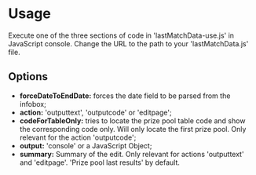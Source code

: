 # Usage
Execute one of the three sections of code in 'lastMatchData-use.js' in JavaScript console.
Change the URL to the path to your 'lastMatchData.js' file.

## Options
* __forceDateToEndDate:__ forces the date field to be parsed from the infobox;
* __action:__ 'outputtext', 'outputcode' or 'editpage';
* __codeForTableOnly:__ tries to locate the prize pool table code and show the corresponding code only. Will only locate the first prize pool. Only relevant for the action 'outputcode';
* __output:__ 'console' or a JavaScript Object;
* __summary:__ Summary of the edit. Only relevant for actions 'outputtext' and 'editpage'. 'Prize pool last results' by default.